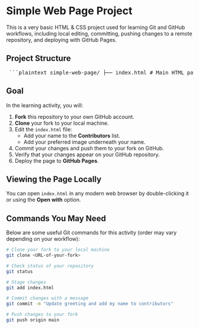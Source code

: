 # Simple Web Page Project

This is a very basic HTML & CSS project used for learning Git and GitHub workflows, including local editing, committing, pushing changes to a remote repository, and deploying with GitHub Pages.

## Project Structure
<pre> ```plaintext simple-web-page/ ├── index.html # Main HTML page └── styles.css # CSS styles for the page ``` </pre>

## Goal

In the learning activity, you will:

1. **Fork** this repository to your own GitHub account.
2. **Clone** your fork to your local machine.
3. Edit the `index.html` file:
   - Add your name to the **Contributors** list.
   - Add your preferred image underneath your name.
4. Commit your changes and push them to your fork on GitHub.
5. Verify that your changes appear on your GitHub repository.
6. Deploy the page to **GitHub Pages**.

## Viewing the Page Locally

You can open `index.html` in any modern web browser by double-clicking it or using the **Open with** option.

## Commands You May Need

Below are some useful Git commands for this activity (order may vary depending on your workflow):

```bash
# Clone your fork to your local machine
git clone <URL-of-your-fork>

# Check status of your repository
git status

# Stage changes
git add index.html

# Commit changes with a message
git commit -m "Update greeting and add my name to contributors"

# Push changes to your fork
git push origin main
